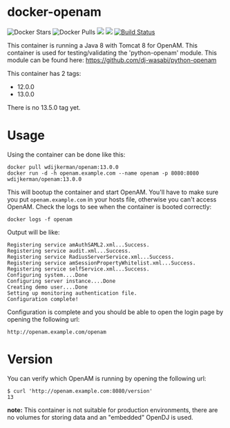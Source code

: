 # docker-openam

![Docker Stars](https://img.shields.io/docker/stars/wdijkerman/openam.svg) ![Docker Pulls](https://img.shields.io/docker/pulls/wdijkerman/openam.svg) [![](https://images.microbadger.com/badges/version/wdijkerman/openam.svg)](http://microbadger.com/images/wdijkerman/openam "Get your own version badge on microbadger.com") [![](https://images.microbadger.com/badges/image/wdijkerman/openam.svg)](http://microbadger.com/images/wdijkerman/openam "Get your own image badge on microbadger.com") [![Build Status](https://travis-ci.org/dj-wasabi/docker-openam.svg?branch=master)](https://travis-ci.org/dj-wasabi/docker-openam) 

This container is running a Java 8 with Tomcat 8 for OpenAM. This container is used for testing/validating the 'python-openam' module. This module can be found here: https://github.com/dj-wasabi/python-openam

This container has 2 tags:
* 12.0.0
* 13.0.0

There is no 13.5.0 tag yet.

# Usage

Using the container can be done like this:

```
docker pull wdijkerman/openam:13.0.0
docker run -d -h openam.example.com --name openam -p 8080:8080 wdijkerman/openam:13.0.0
```

This will bootup the container and start OpenAM. You'll have to make sure you put `openam.example.com` in your hosts file, otherwise you can't access OpenAM.
Check the logs to see when the container is booted correctly:
```
docker logs -f openam
```
Output will be like:
```
Registering service amAuthSAML2.xml...Success.
Registering service audit.xml...Success.
Registering service RadiusServerService.xml...Success.
Registering service amSessionPropertyWhitelist.xml...Success.
Registering service selfService.xml...Success.
Configuring system....Done
Configuring server instance....Done
Creating demo user....Done
Setting up monitoring authentication file.
Configuration complete!
```

Configuration is complete and you should be able to open the login page by opening the following url:
```
http://openam.example.com/openam
```

# Version

You can verify which OpenAM is running by opening the following url:
```
$ curl 'http://openam.example.com:8080/version'
13
```

**note:**
This container is not suitable for production environments, there are no volumes for storing data and an "embedded" OpenDJ is used.
